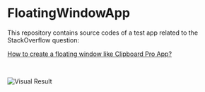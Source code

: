 # FloatingWindowApp

This repository contains source codes of a test app related to the StackOverflow question: 

[How to create a floating window like Clipboard Pro App?](https://stackoverflow.com/questions/52980478/how-to-create-a-floating-window-like-clipboard-pro-app)

<br/>

![Visual Result][1]


  [1]: https://media.giphy.com/media/1k3WSA8AbDDZ0uC9LM/giphy.gif
